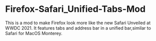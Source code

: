# Firefox-Safari_Unified-Tabs-Mod
This is a mod to make Firefox look more like the new Safari Unveiled at WWDC 2021. It features tabs and address bar in a unified bar,similar to Safari for MacOS Monterey.
